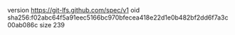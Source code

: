 version https://git-lfs.github.com/spec/v1
oid sha256:f02abc64f5a91eec5166bc970bfecea418e22d1e0b482bf2dd6f7a3c00ab086c
size 239
